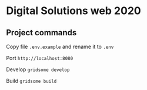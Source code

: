 # Digital Solutions web 2020

## Project commands

Copy file `.env.example` and rename it to `.env`

Port
`http://localhost:8080`

Develop
`gridsome develop`

Build
`gridsome build`
